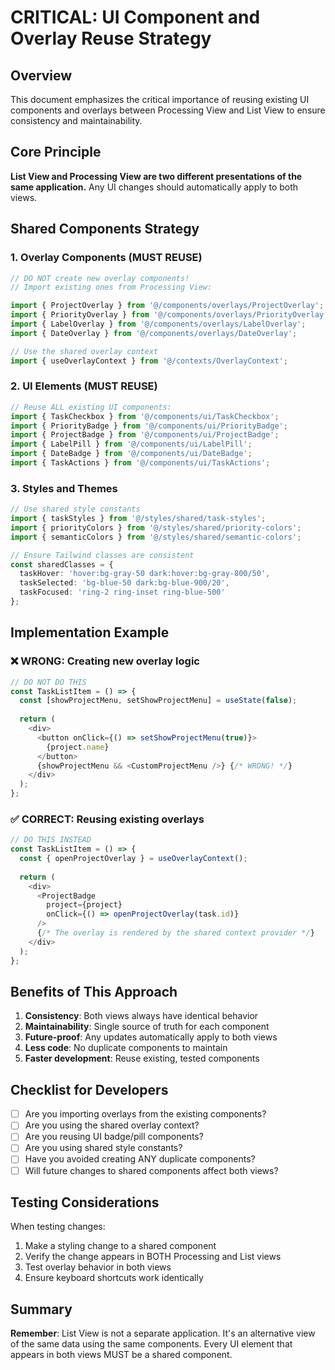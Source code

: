 # CRITICAL: UI Component and Overlay Reuse Strategy

## Overview

This document emphasizes the critical importance of reusing existing UI components and overlays between Processing View and List View to ensure consistency and maintainability.

## Core Principle

**List View and Processing View are two different presentations of the same application.** Any UI changes should automatically apply to both views.

## Shared Components Strategy

### 1. Overlay Components (MUST REUSE)

```typescript
// DO NOT create new overlay components!
// Import existing ones from Processing View:

import { ProjectOverlay } from '@/components/overlays/ProjectOverlay';
import { PriorityOverlay } from '@/components/overlays/PriorityOverlay';
import { LabelOverlay } from '@/components/overlays/LabelOverlay';
import { DateOverlay } from '@/components/overlays/DateOverlay';

// Use the shared overlay context
import { useOverlayContext } from '@/contexts/OverlayContext';
```

### 2. UI Elements (MUST REUSE)

```typescript
// Reuse ALL existing UI components:
import { TaskCheckbox } from '@/components/ui/TaskCheckbox';
import { PriorityBadge } from '@/components/ui/PriorityBadge';
import { ProjectBadge } from '@/components/ui/ProjectBadge';
import { LabelPill } from '@/components/ui/LabelPill';
import { DateBadge } from '@/components/ui/DateBadge';
import { TaskActions } from '@/components/ui/TaskActions';
```

### 3. Styles and Themes

```typescript
// Use shared style constants
import { taskStyles } from '@/styles/shared/task-styles';
import { priorityColors } from '@/styles/shared/priority-colors';
import { semanticColors } from '@/styles/shared/semantic-colors';

// Ensure Tailwind classes are consistent
const sharedClasses = {
  taskHover: 'hover:bg-gray-50 dark:hover:bg-gray-800/50',
  taskSelected: 'bg-blue-50 dark:bg-blue-900/20',
  taskFocused: 'ring-2 ring-inset ring-blue-500'
};
```

## Implementation Example

### ❌ WRONG: Creating new overlay logic
```typescript
// DO NOT DO THIS
const TaskListItem = () => {
  const [showProjectMenu, setShowProjectMenu] = useState(false);
  
  return (
    <div>
      <button onClick={() => setShowProjectMenu(true)}>
        {project.name}
      </button>
      {showProjectMenu && <CustomProjectMenu />} {/* WRONG! */}
    </div>
  );
};
```

### ✅ CORRECT: Reusing existing overlays
```typescript
// DO THIS INSTEAD
const TaskListItem = () => {
  const { openProjectOverlay } = useOverlayContext();
  
  return (
    <div>
      <ProjectBadge 
        project={project}
        onClick={() => openProjectOverlay(task.id)}
      />
      {/* The overlay is rendered by the shared context provider */}
    </div>
  );
};
```

## Benefits of This Approach

1. **Consistency**: Both views always have identical behavior
2. **Maintainability**: Single source of truth for each component
3. **Future-proof**: Any updates automatically apply to both views
4. **Less code**: No duplicate components to maintain
5. **Faster development**: Reuse existing, tested components

## Checklist for Developers

- [ ] Are you importing overlays from the existing components?
- [ ] Are you using the shared overlay context?
- [ ] Are you reusing UI badge/pill components?
- [ ] Are you using shared style constants?
- [ ] Have you avoided creating ANY duplicate components?
- [ ] Will future changes to shared components affect both views?

## Testing Considerations

When testing changes:
1. Make a styling change to a shared component
2. Verify the change appears in BOTH Processing and List views
3. Test overlay behavior in both views
4. Ensure keyboard shortcuts work identically

## Summary

**Remember**: List View is not a separate application. It's an alternative view of the same data using the same components. Every UI element that appears in both views MUST be a shared component.